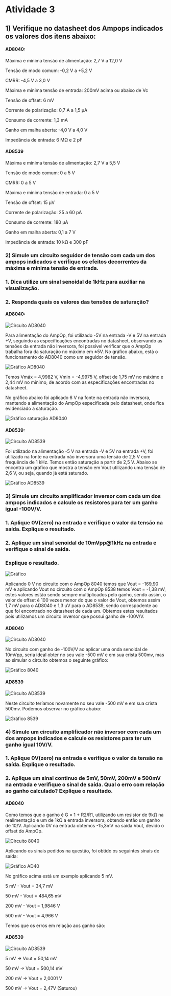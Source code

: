 # Atividade 3

## 1) Verifique no datasheet dos Ampops indicados os valores dos itens abaixo:

#### AD8040:

Máxima e mínima tensão de alimentação: 2,7 V a 12,0 V

Tensão de modo comum: -0,2 V a +5,2 V

CMRR: -4,5 V a 3,0 V

Máxima e mínima tensão de entrada: 200mV acima ou abaixo de Vc

Tensão de offset: 6 mV

Corrente de polarização: 0,7 A a 1,5 µA

Consumo de corrente: 1,3 mA

Ganho em malha aberta: -4,0 V a 4,0 V

Impedância de entrada: 6 MΩ e 2 pF


#### AD8539

Máxima e mínima tensão de alimentação: 2,7 V a 5,5 V

Tensão de modo comum: 0 a 5 V

CMRR: 0 a 5 V

Máxima e mínima tensão de entrada: 0 a 5 V

Tensão de offset: 15 µV

Corrente de polarização: 25 a 60 pA

Consumo de corrente: 180 µA

Ganho em malha aberta: 0,1 a 7 V

Impedância de entrada: 10 kΩ e 300 pF

### 2) Simule um circuito seguidor de tensão com cada um dos ampops indicados e verifique os efeitos decorrentes da máxima e mínima tensão de entrada.
### 1. Dica utilize um sinal senoidal de 1kHz para auxiliar na visualização.
### 2. Responda quais os valores das tensões de saturação?

#### AD8040:

![Circuito AD8040](https://github.com/larissasander/ELN22104_2020_2/blob/prof-lohmann-Alunos_01/Simula%C3%A7%C3%A3o%20-%20Quest%C3%A3o%202%20-%20AD8040.png)

Para alimentação do AmpOp, foi utilizado -5V na entrada -V e 5V na entrada +V, seguindo as especificações encontradas no datasheet, observando as tensões da entrada não inversora, foi possível verificar que o AmpOp trabalha fora da saturação no máximo em ±5V. No gráfico abaixo, está o funcionamento do AD8040 como um seguidor de tensão. 

![Gráfico AD8040](https://github.com/larissasander/ELN22104_2020_2/blob/prof-lohmann-Alunos_01/Larissa%20Sander/Gr%C3%A1fico%20-%20Quest%C3%A3o%202%20-%20AD8040.png)

Temos  Vmáx = 4,9982 V, Vmin = -4,9975 V, offset de 1,75 mV no máximo e 2,44 mV no mínimo, de acordo com as especificações encontradas no datasheet. 

No gráfico abaixo foi aplicado 6 V na fonte na entrada não inversora, mantendo a alimentação do AmpOp especificada pelo datasheet, onde fica evidenciado a saturação.

![Gráfico saturação AD8040](https://github.com/larissasander/ELN22104_2020_2/blob/prof-lohmann-Alunos_01/Larissa%20Sander/Gr%C3%A1fico%20satura%C3%A7%C3%A3o%20-%20Quest%C3%A3o%202%20-%20AD8040.png)

#### AD8539:

![Circuito AD8539](https://github.com/larissasander/ELN22104_2020_2/blob/prof-lohmann-Alunos_01/Larissa%20Sander/Simula%C3%A7%C3%A3o%20-%20Quest%C3%A3o%202%20-%20AD8539.png)

Foi utilizado na alimentação -5 V na entrada -V e 5V na entrada +V, foi utilizado na fonte na entrada não inversora uma tensão de 2,5 V com frequência de 1 kHz. Temos então saturação a partir de 2,5 V. Abaixo se encontra um gráfico que mostra a tensão em Vout utilizando uma tensão de 2,6 V, ou seja, quando já está saturado.

![Gráfico AD8539](https://github.com/larissasander/ELN22104_2020_2/blob/prof-lohmann-Alunos_01/Larissa%20Sander/Gr%C3%A1fico%20-%20Quest%C3%A3o%202%20-%20AD8539.png)

### 3) Simule um circuito amplificador inversor com cada um dos ampops indicados e calcule os resistores para ter um ganho igual -100V/V.
### 1. Aplique 0V(zero) na entrada e verifique o valor da tensão na saída. Explique o resultado.
### 2. Aplique um sinal senoidal de 10mVpp@1kHz na entrada e verifique o sinal de saída.
### Explique o resultado.

![Gráfico](https://github.com/larissasander/ELN22104_2020_2/blob/prof-lohmann-Alunos_01/Larissa%20Sander/Simula%C3%A7%C3%A3o%20%200V-%20Quest%C3%A3o%203%20-%20AD8040.png)

Aplicando 0 V no circuito com o AmpOp 8040 temos que Vout = -169,90 mV e aplicando Vout no circuito com o AmpOp 8538 temos Vout =  -1,38 mV, estes valores estão sendo sempre multiplicados pelo ganho, sendo assim, o valor de offset é 100 vezes menor do que o valor de Vout, obtemos assim 1,7 mV para o AD8040 e 1,3 uV para o AD8539, sendo correspodente ao que foi encontrado no datasheet de cada um. Obtemos estes resultados pois utilizamos um circuito inversor que possui ganho de -100V/V.

#### AD8040

![Circuito AD8040](https://github.com/larissasander/ELN22104_2020_2/blob/prof-lohmann-Alunos_01/Larissa%20Sander/Simula%C3%A7%C3%A3o%20-%20Quest%C3%A3o%203%20-%20AD8040.png)

No circuito com ganho de -100V/V ao aplicar uma onda senoidal de 10mVpp, seria ideal obter no seu vale -500 mV e em sua crista 500mv, mas ao simular o circuito obtemos o seguinte gráfico:

![Gráfico 8040](https://github.com/larissasander/ELN22104_2020_2/blob/prof-lohmann-Alunos_01/Larissa%20Sander/Gr%C3%A1fico%20-%20Quest%C3%A3o%203%20-%20AD8040.png)

#### AD8539

![Circuito AD8539](https://github.com/larissasander/ELN22104_2020_2/blob/prof-lohmann-Alunos_01/Larissa%20Sander/Simula%C3%A7%C3%A3o%20-%20Quest%C3%A3o%203%20-%20AD8539.png)

Neste circuito teríamos novamente no seu vale -500 mV e em sua crista 500mv. Podemos observar no gráfico abaixo: 

![Gráfico 8539](https://github.com/larissasander/ELN22104_2020_2/blob/prof-lohmann-Alunos_01/Larissa%20Sander/Gr%C3%A1fico%20-%20Quest%C3%A3o%203%20-%20AD8539.png)


### 4) Simule um circuito amplificador não inversor com cada um dos ampops indicados e calcule os resistores para ter um ganho igual 10V/V.
### 1. Aplique 0V(zero) na entrada e verifique o valor da tensão na saída. Explique o resultado.
### 2. Aplique um sinal continuo de 5mV, 50mV, 200mV e 500mV na entrada e verifique o sinal de saída. Qual o erro com relação ao ganho calculado? Explique o resultado.

#### AD8040
Como temos que o ganho é G = 1 + R2/R1, utilizando um resistor de 9kΩ na realimentação e um de 1kΩ a entrada inversora, obtendo então um ganho de 10/V. Aplicando 0V na entrada obtemos -15,3mV na saída Vout, devido o offset do AmpOp.

![Circuito 8040](https://github.com/larissasander/ELN22104_2020_2/blob/prof-lohmann-Alunos_01/Larissa%20Sander/Simula%C3%A7%C3%A3o%20-%20Quest%C3%A3o%204%20-%20AD8040.png)

Aplicando os sinais pedidos na questão, foi obtido os seguintes sinais de saída:

![Gráfico AD40](https://github.com/larissasander/ELN22104_2020_2/blob/prof-lohmann-Alunos_01/Larissa%20Sander/Gr%C3%A1fico%20-%20Quest%C3%A3o%204%20-%20AD8040.png)

No gráfico acima está um exemplo aplicando 5 mV.

5 mV - Vout = 34,7 mV

50 mV - Vout = 484,65 mV

200 mV - Vout = 1,9846 V

500 mV - Vout = 4,966 V

Temos que os erros em relação aos ganho são:







#### AD8539

![Circuito AD8539](https://github.com/larissasander/ELN22104_2020_2/blob/prof-lohmann-Alunos_01/Larissa%20Sander/Simula%C3%A7%C3%A3o%20-%20Quest%C3%A3o%204%20-%20AD8539.png)


5 mV -> Vout = 50,14 mV

50 mV -> Vout = 500,14 mV

200 mV -> Vout = 2,0001 V

500 mV -> Vout = 2,47V (Saturou)







